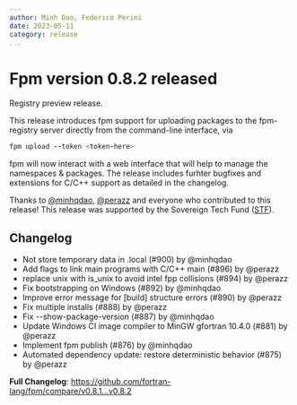 ```yaml
---
author: Minh Dao, Federico Perini 
date: 2023-05-11
category: release
...
```


# Fpm version 0.8.2 released

Registry preview release.

This release introduces fpm support for uploading packages to the fpm-registry server directly from the command-line interface, via 
```fortran
fpm upload --token <token-here>
```
fpm will now interact with a web interface that will help to manage the namespaces & packages.
The release includes furhter bugfixes and extensions for C/C++ support as detailed in the changelog.

Thanks to [@minhqdao](https://github.com/minhqdao), [@perazz](https://github.com/perazz) and everyone who contributed to this release! This release was supported by the Sovereign Tech Fund ([STF](https://sovereigntechfund.de/de/)).
 
## Changelog

* Not store temporary data in .local (#900) by @minhqdao 
* Add flags to link main programs with C/C++ main (#896) by @perazz 
* replace unix with is_unix to avoid intel fpp collisions (#894) by @perazz 
* Fix bootstrapping on Windows (#892) by @minhqdao
* Improve error message for [build] structure errors (#890) by @perazz 
* Fix multiple installs (#888) by @perazz 
* Fix --show-package-version (#887) by @minhqdao 
* Update Windows CI image compiler to MinGW gfortran 10.4.0 (#881) by @perazz
* Implement fpm publish (#876) by @minhqdao 
* Automated dependency update: restore deterministic behavior (#875) by @perazz

**Full Changelog**: https://github.com/fortran-lang/fpm/compare/v0.8.1...v0.8.2

